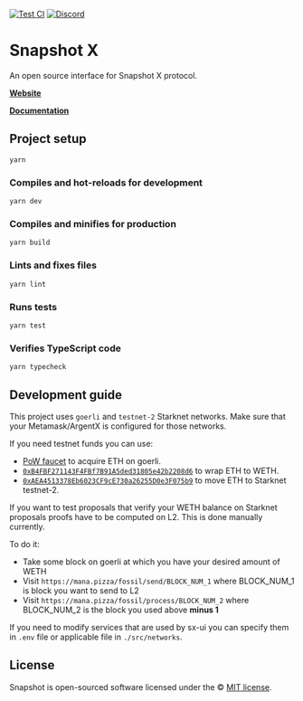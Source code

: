 [![Test CI](https://github.com/snapshot-labs/sx-ui/actions/workflows/test.yml/badge.svg)](https://github.com/snapshot-labs/sx-ui/actions/workflows/test.yml)
[![Discord](https://img.shields.io/discord/707079246388133940.svg?label=&logo=discord&logoColor=ffffff&color=7389D8&labelColor=6A7EC2)](https://discord.snapshot.org/)

# Snapshot X 

An open source interface for Snapshot X protocol.




**[Website](https://snapshotx.xyz)**

**[Documentation](https://obytejs.com)**

## Project setup

```
yarn
```

### Compiles and hot-reloads for development

```
yarn dev
```

### Compiles and minifies for production

```
yarn build
```

### Lints and fixes files

```
yarn lint
```

### Runs tests

```
yarn test
```

### Verifies TypeScript code

```
yarn typecheck
```

## Development guide

This project uses `goerli` and `testnet-2` Starknet networks. Make sure that your Metamask/ArgentX is
configured for those networks.

If you need testnet funds you can use:

- [PoW faucet](https://goerli-faucet.pk910.de) to acquire ETH on goerli.
- [`0xB4FBF271143F4FBf7B91A5ded31805e42b2208d6`](https://goerli.etherscan.io/address/0xb4fbf271143f4fbf7b91a5ded31805e42b2208d6#writeContract) to wrap ETH to WETH.
- [`0xAEA4513378Eb6023CF9cE730a26255D0e3F075b9`](https://goerli.etherscan.io/address/0xAEA4513378Eb6023CF9cE730a26255D0e3F075b9#writeProxyContract) to move ETH to Starknet testnet-2.

If you want to test proposals that verify your WETH balance on Starknet proposals proofs have to be computed on L2.
This is done manually currently.

To do it:

- Take some block on goerli at which you have your desired amount of WETH
- Visit `https://mana.pizza/fossil/send/BLOCK_NUM_1` where BLOCK_NUM_1 is block you want to send to L2
- Visit `https://mana.pizza/fossil/process/BLOCK_NUM_2` where BLOCK_NUM_2 is the block you used above **minus 1**

If you need to modify services that are used by sx-ui you can specify them in `.env` file or applicable
file in `./src/networks`.

## License

Snapshot is open-sourced software licensed under the © [MIT license](LICENSE).
